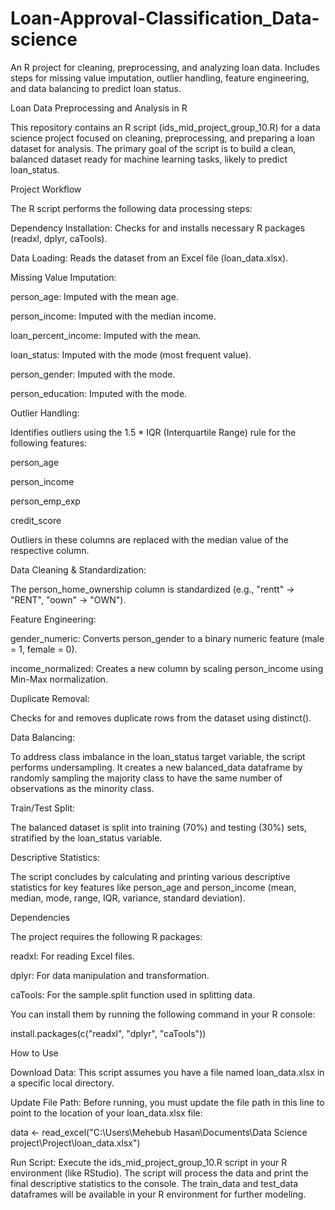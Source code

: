 # Loan-Approval-Classification_Data-science
An R project for cleaning, preprocessing, and analyzing loan data. Includes steps for missing value imputation, outlier handling, feature engineering, and data balancing to predict loan status.

Loan Data Preprocessing and Analysis in R

This repository contains an R script (ids_mid_project_group_10.R) for a data science project focused on cleaning, preprocessing, and preparing a loan dataset for analysis. The primary goal of the script is to build a clean, balanced dataset ready for machine learning tasks, likely to predict loan_status.

Project Workflow

The R script performs the following data processing steps:

Dependency Installation: Checks for and installs necessary R packages (readxl, dplyr, caTools).

Data Loading: Reads the dataset from an Excel file (loan_data.xlsx).

Missing Value Imputation:

person_age: Imputed with the mean age.

person_income: Imputed with the median income.

loan_percent_income: Imputed with the mean.

loan_status: Imputed with the mode (most frequent value).

person_gender: Imputed with the mode.

person_education: Imputed with the mode.

Outlier Handling:

Identifies outliers using the 1.5 * IQR (Interquartile Range) rule for the following features:

person_age

person_income

person_emp_exp

credit_score

Outliers in these columns are replaced with the median value of the respective column.

Data Cleaning & Standardization:

The person_home_ownership column is standardized (e.g., "rentt" -> "RENT", "oown" -> "OWN").

Feature Engineering:

gender_numeric: Converts person_gender to a binary numeric feature (male = 1, female = 0).

income_normalized: Creates a new column by scaling person_income using Min-Max normalization.

Duplicate Removal:

Checks for and removes duplicate rows from the dataset using distinct().

Data Balancing:

To address class imbalance in the loan_status target variable, the script performs undersampling. It creates a new balanced_data dataframe by randomly sampling the majority class to have the same number of observations as the minority class.

Train/Test Split:

The balanced dataset is split into training (70%) and testing (30%) sets, stratified by the loan_status variable.

Descriptive Statistics:

The script concludes by calculating and printing various descriptive statistics for key features like person_age and person_income (mean, median, mode, range, IQR, variance, standard deviation).

Dependencies

The project requires the following R packages:

readxl: For reading Excel files.

dplyr: For data manipulation and transformation.

caTools: For the sample.split function used in splitting data.

You can install them by running the following command in your R console:

install.packages(c("readxl", "dplyr", "caTools"))


How to Use

Download Data: This script assumes you have a file named loan_data.xlsx in a specific local directory.

Update File Path: Before running, you must update the file path in this line to point to the location of your loan_data.xlsx file:

data <- read_excel("C:\\Users\\Mehebub Hasan\\Documents\\Data Science project\\Project\\loan_data.xlsx")


Run Script: Execute the ids_mid_project_group_10.R script in your R environment (like RStudio). The script will process the data and print the final descriptive statistics to the console. The train_data and test_data dataframes will be available in your R environment for further modeling.
